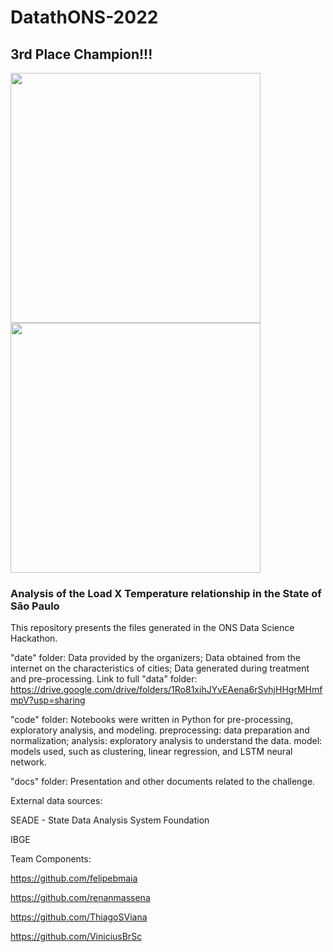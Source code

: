 # DatathONS-2022

## 3rd Place Champion!!!

<div align="left">
<img src="https://user-images.githubusercontent.com/95922808/180620492-ddf721ac-0d92-4a8d-9dc8-bbbd8dacc1de.jpg" width="400px" />
</div>

<div align="left">
<img src="https://user-images.githubusercontent.com/95922808/180620534-c15dc57a-2630-4a6b-972a-7c5394d7724c.jpeg" width="400px" />
</div>

### Analysis of the Load X Temperature relationship in the State of São Paulo
This repository presents the files generated in the ONS Data Science Hackathon.

"date" folder:
Data provided by the organizers;
Data obtained from the internet on the characteristics of cities;
Data generated during treatment and pre-processing.
Link to full "data" folder:
https://drive.google.com/drive/folders/1Ro81xihJYvEAena6rSvhjHHgrMHmfmpV?usp=sharing

"code" folder:
Notebooks were written in Python for pre-processing, exploratory analysis, and modeling.
preprocessing: data preparation and normalization;
analysis: exploratory analysis to understand the data.
model: models used, such as clustering, linear regression, and LSTM neural network.

"docs" folder:
Presentation and other documents related to the challenge.

External data sources:

SEADE - State Data Analysis System Foundation

IBGE

Team Components:

https://github.com/felipebmaia


https://github.com/renanmassena

https://github.com/ThiagoSViana

https://github.com/ViniciusBrSc
